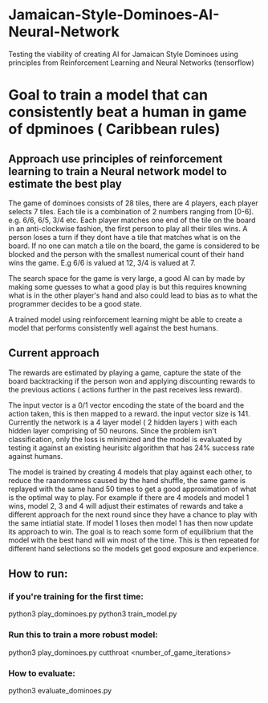 # Jamaican-Style-Dominoes-AI-Neural-Network
Testing the viability of creating AI for Jamaican Style Dominoes using principles from Reinforcement Learning and Neural Networks (tensorflow)

# Goal to train a model that can consistently beat a human in game of dpminoes ( Caribbean rules)

## Approach use principles of reinforcement learning to train a Neural network model to estimate the best play

The game of dominoes consists of 28 tiles, there are 4 players, each player selects 7 tiles. Each tile is a combination of 2 numbers ranging from [0-6]. e.g. 6/6, 6/5, 3/4 etc.
Each player matches one end of the tile on the board in an anti-clockwise fashion, the first person to play all their tiles wins. A person loses a turn
if they dont have a tile that matches what is on the board. If no one can match a tile on the board, the game is considered to be blocked and the person
with the smallest numerical count of their hand wins the game. E.g 6/6 is valued at 12, 3/4 is valued at 7.

The search space for the game is very large, a good AI can by made by making some guesses to what a good play is but this requires knowning what is in
the other player's hand and also could lead to bias as to what the programmer decides to be a good state.

A trained model using reinforcement learning might be able to create a model that performs consistently well against the best humans.

## Current approach

The rewards are estimated by playing a game, capture the state of the board backtracking if the person won and applying discounting rewards to the previous 
actions ( actions further in the past receives less reward).

The input vector is a 0/1 vector encoding the state of the board and the action taken, this is then mapped to a reward. the input vector size is 141.
Currently the network is a 4 layer model ( 2 hidden layers ) with each hidden layer comprising of 50 neurons. Since the problem isn't classification,
only the loss is minimized and the model is evaluated by testing it against an existing heurisitc algorithm that has 24% success rate against humans.

The model is trained by creating 4 models that play against each other, to reduce the raandomness caused by the hand shuffle, the same game is replayed
with the same hand 50 times to get a good approximation of what is the optimal way to play. For example if there are 4 models and model 1 wins, model
2, 3 and 4 will adjust their estimates of rewards and take a different approach for the next round since they have a chance to play with the same 
intiatial state. If model 1 loses then model 1 has then now update its approach to win. The goal is to reach some form of equilibrium that the model
with the best hand will win most of the time. This is then repeated for different hand selections so the models get good exposure and experience.


## How to run:

### if you're training for the first time:
python3 play_dominoes.py
python3 train_model.py 

### Run this to train a more robust model:
python3 play_dominoes.py cutthroat <number_of_game_iterations>


### How to evaluate:

python3 evaluate_dominoes.py